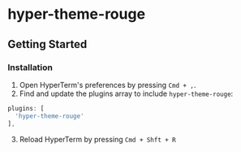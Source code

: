 # hyper-theme-rouge

## Getting Started

### Installation

1. Open HyperTerm's preferences by pressing `Cmd + ,`.
2. Find and update the plugins array to include `hyper-theme-rouge`:

```js
plugins: [
  'hyper-theme-rouge'
],
```

3. Reload HyperTerm by pressing `Cmd + Shft + R`
